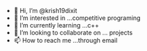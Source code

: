 - 👋 Hi, I’m @krish19dixit
- 👀 I’m interested in ...competitive programing 
- 🌱 I’m currently learning ...c++
- 💞️ I’m looking to collaborate on ... projects
- 📫 How to reach me ...through email

<!---
krish19dixit/krish19dixit is a ✨ special ✨ repository because its `README.md` (this file) appears on your GitHub profile.
You can click the Preview link to take a look at your changes.
--->
